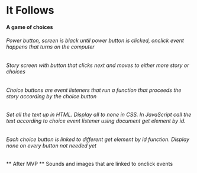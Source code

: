 # It Follows 
#### A game of choices

###### Power button, screen is black until power button is clicked, onclick event happens that turns on the computer

###### Story screen with button that clicks next and moves to either more story or choices

###### Choice buttons are event listeners that run a function that proceeds the story according by the choice button

###### Set all the text up in HTML. Display all to none in CSS. In JavaScript call the text according to choice event listener using document get element by id. 

###### Each choice button is linked to different get element by id function. Display none on every button not needed yet

** After MVP ** 
Sounds and images that are linked to onclick events